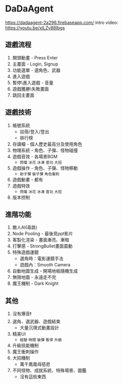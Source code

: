 # DaDaAgent
https://dadaagent-2a296.firebaseapp.com/
intro video: https://youtu.be/xILZy88Ibgs

## 遊戲流程
1. 開頭動畫 - Press Enter
2. 主畫面 - Login, Signup
3. 功能選單 - 選角色、武器
4. 進入遊戲
5. 暫停\進入遊戲 - 音量
6. 遊戲獲勝\失敗畫面
7. 跳回主畫面

## 遊戲技術
1. 帳號系統
    * 註冊/登入/登出
    * 排行榜
2. 存讀檔 - 個人歷史最高分及使用角色
3. 物理系統 - 角色、子彈、怪物碰撞
4. 遊戲音效 - 各場景BGM
    * `閃電` `冰花` `冰凍` `普功` `大招`
5. 遊戲操作 - 角色、子彈、怪物移動
    * `射子彈` `裝子彈` `角色衝刺`
6. 遊戲動畫 - 都有
7. 遊戲特效
    * `閃電` `冰花` `冰凍` `普功` `大招`
9. 版本控制

## 進階功能
1. 敵人AI(尋路)
2. Node Pooling - 最後見ppt影片
3. 客製化渲染 - 畫面漸亮、漸暗
4. 打擊感 - StrongBullet畫面震動
5. 特殊遊戲運鏡
    * 選角時：電影運鏡手法
    * 遊戲內：Smooth Camera
6. 自動地圖生成 - 開場地板隨機生成
7. 無限地圖 - 永遠走不完
8. 魔王機制 - Dark Knight

## 其他
1. 沒有爆音❗
2. 選角、選武器、遊戲結束 
    * 大量沉境式動畫設計
3. 精美UI
    * `經驗` `時間` `裝彈` `暫停` `升級`
4. 升級技能機制
5. 魔王衝刺操作
6. 大招機制
    * 萬千鳳凰母慈悲
7. 不同怪物、成就系統、特殊場景、圖鑑
    * 沒有這些東西
